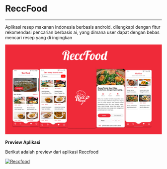 # ReccFood
---

Aplikasi resep makanan indonesia berbasis android. dilengkapi dengan fitur rekomendasi pencarian berbasis ai, yang dimana user dapat dengan bebas mencari resep yang di ingingkan 


![](https://github.com/shoya-m1/ReccFood/blob/main/app/src/main/banner.png)

__Preview Aplikasi__

Berikut adalah preview dari aplikasi Reccfood

[![Reccfood](https://img.shields.io/badge/ReccFood-APK-black.svg?style=for-the-badge&logo=android)](https://github.com/shoya-m1/ReccFood/blob/main/app/src/main/reccfood.apk)
